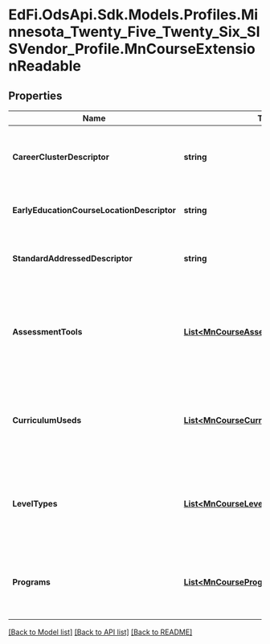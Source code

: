# EdFi.OdsApi.Sdk.Models.Profiles.Minnesota_Twenty_Five_Twenty_Six_SISVendor_Profile.MnCourseExtensionReadable

## Properties

Name | Type | Description | Notes
------------ | ------------- | ------------- | -------------
**CareerClusterDescriptor** | **string** | Career cluster defines the industry or occupational focus for a career pathways program, plan of study, or course. | [optional] 
**EarlyEducationCourseLocationDescriptor** | **string** | Classification of instruction site for Early Education. E.g., child&#39;s home or care center. | [optional] 
**StandardAddressedDescriptor** | **string** | Locality of entity who&#39;s learning standard is addressed by this course. E.g., State, Federal, or Local. | [optional] 
**AssessmentTools** | [**List&lt;MnCourseAssessmentToolReadable&gt;**](MnCourseAssessmentToolReadable.md) | An unordered collection of courseAssessmentTools. Assessment tool that has been implemented for the course. General purpose but intially implemented for Early Education. | [optional] 
**CurriculumUseds** | [**List&lt;MnCourseCurriculumUsedReadable&gt;**](MnCourseCurriculumUsedReadable.md) | An unordered collection of courseCurriculumUseds. Curriculum as implemented for the course. General purpose but intially implemented for Early Education. | [optional] 
**LevelTypes** | [**List&lt;MnCourseLevelTypeReadable&gt;**](MnCourseLevelTypeReadable.md) | An unordered collection of courseLevelTypes. The &#39;type level&#39; of which the course is associated. E.g, Advanced, Articulated, Basic, Dual, General, No credit, Occupational | [optional] 
**Programs** | [**List&lt;MnCourseProgramReadable&gt;**](MnCourseProgramReadable.md) | An unordered collection of coursePrograms. Program associated to the course. General purpose but intially extended for Early Education. | [optional] 

[[Back to Model list]](../README.md#documentation-for-models) [[Back to API list]](../README.md#documentation-for-api-endpoints) [[Back to README]](../README.md)

